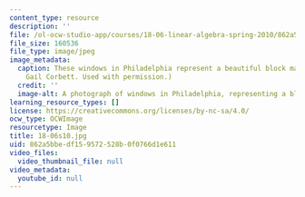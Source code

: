 ```yaml
---
content_type: resource
description: ''
file: /ol-ocw-studio-app/courses/18-06-linear-algebra-spring-2010/862a5bbedf159572528b0f0766d1e611_18-06s10.jpg
file_size: 160536
file_type: image/jpeg
image_metadata:
  caption: These windows in Philadelphia represent a beautiful block matrix. (Courtesy
    Gail Corbett. Used with permission.)
  credit: ''
  image-alt: A photograph of windows in Philadelphia, representing a block matrix.
learning_resource_types: []
license: https://creativecommons.org/licenses/by-nc-sa/4.0/
ocw_type: OCWImage
resourcetype: Image
title: 18-06s10.jpg
uid: 862a5bbe-df15-9572-528b-0f0766d1e611
video_files:
  video_thumbnail_file: null
video_metadata:
  youtube_id: null
---
```

